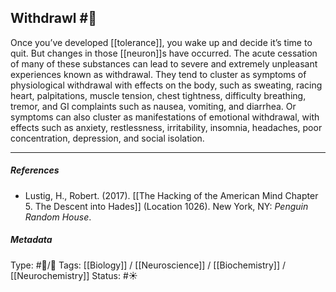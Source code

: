 ## Withdrawl  #🧠 

Once you’ve developed [[tolerance]], you wake up and decide it’s time to quit. But changes in those [[neuron]]s have occurred. The acute cessation of many of these substances can lead to severe and extremely unpleasant experiences known as withdrawal. They tend to cluster as symptoms of physiological withdrawal with effects on the body, such as sweating, racing heart, palpitations, muscle tension, chest tightness, difficulty breathing, tremor, and GI complaints such as nausea, vomiting, and diarrhea. Or symptoms can also cluster as manifestations of emotional withdrawal, with effects such as anxiety, restlessness, irritability, insomnia, headaches, poor concentration, depression, and social isolation. 

___

##### References

- Lustig, H., Robert. (2017). [[The Hacking of the American Mind Chapter 5. The Descent into Hades]] (Location 1026). New York, NY: _Penguin Random House_.

##### Metadata

Type: #🔵/🔵 
Tags: [[Biology]] / [[Neuroscience]] / [[Biochemistry]] / [[Neurochemistry]] 
Status: #☀️ 